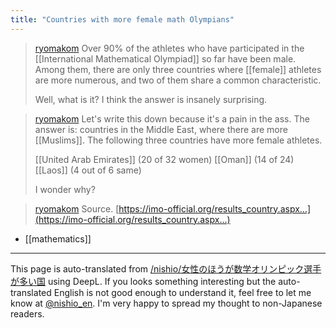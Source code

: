 ```yaml
---
title: "Countries with more female math Olympians"
---
```



> [ryomakom](https://twitter.com/ryomakom/status/1679686862892593153/photo/1) Over 90% of the athletes who have participated in the [[International Mathematical Olympiad]] so far have been male. Among them, there are only three countries where [[female]] athletes are more numerous, and two of them share a common characteristic.
>
>  Well, what is it? I think the answer is insanely surprising.

> [ryomakom](https://twitter.com/ryomakom/status/1679711907387940864) Let's write this down because it's a pain in the ass. The answer is: countries in the Middle East, where there are more [[Muslims]]. The following three countries have more female athletes.
>
>  [[United Arab Emirates]] (20 of 32 women)
>  [[Oman]] (14 of 24)
>  [[Laos]] (4 out of 6 same)
>
>  I wonder why?

> [ryomakom](https://twitter.com/ryomakom/status/1679715268657049606) Source.
>  [https://imo-official.org/results_country.aspx…](https://imo-official.org/results_country.aspx…)

- [[mathematics]]

---
This page is auto-translated from [/nishio/女性のほうが数学オリンピック選手が多い国](https://scrapbox.io/nishio/女性のほうが数学オリンピック選手が多い国) using DeepL. If you looks something interesting but the auto-translated English is not good enough to understand it, feel free to let me know at [@nishio_en](https://twitter.com/nishio_en). I'm very happy to spread my thought to non-Japanese readers.